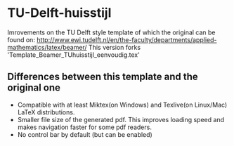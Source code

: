TU-Delft-huisstijl
==================
Imrovements on the TU Delft style template of which the original can be found on:
http://www.ewi.tudelft.nl/en/the-faculty/departments/applied-mathematics/latex/beamer/
This version forks 'Template_Beamer_TUhuisstijl_eenvoudig.tex'

Differences between this template and the original one
------------------
- Compatible with at least Miktex(on Windows) and Texlive(on Linux/Mac) LaTeX distributions.
- Smaller file size of the generated pdf. This improves loading speed and makes navigation faster for some pdf readers.
- No control bar by default (but can be enabled)
